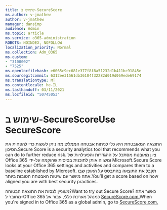 ```yaml
---
title: שימוש ב-SecureScore
ms.author: v-jmathew
author: v-jmathew
manager: dansimp
audience: Admin
ms.topic: article
ms.service: o365-administration
ROBOTS: NOINDEX, NOFOLLOW
localization_priority: Normal
ms.collection: Adm_O365
ms.custom:
- "3100002"
- "7525"
ms.openlocfilehash: e6065c9ec681e377f8f8a51232d1b411bc91845e
ms.sourcegitcommit: 6312ee31561db36104f32282d019d069ede69174
ms.translationtype: MT
ms.contentlocale: he-IL
ms.lasthandoff: 03/11/2021
ms.locfileid: "50745053"
---
```

# <a name="use-securescore"></a><span data-ttu-id="ce7ff-102">שימוש ב-SecureScore</span><span class="sxs-lookup"><span data-stu-id="ce7ff-102">Use SecureScore</span></span>

<span data-ttu-id="ce7ff-103">התוצאה המאובטחת היא כלי לניתוח אבטחה הממליצ מה ניתן לעשות כדי להפחית את הסיכון.</span><span class="sxs-lookup"><span data-stu-id="ce7ff-103">Secure Score is a security analytics tool that recommends what you can do to further reduce risk.</span></span> <span data-ttu-id="ce7ff-104">ציון מאובטח מסתכל על ההגדרות והפעילויות של Office 365 ומשווה אותן לתוכנית בסיסית שהוקמה על-ידי Microsoft.</span><span class="sxs-lookup"><span data-stu-id="ce7ff-104">Secure Score looks at your Office 365 settings and activities and compares them to a baseline established by Microsoft.</span></span> <span data-ttu-id="ce7ff-105">תקבל את התוצאה בהתבסס על האופן שבו אתה מיושר עם שיטות האבטחה הטובות ביותר.</span><span class="sxs-lookup"><span data-stu-id="ce7ff-105">You’ll get a score based on how aligned you are with best security practices.</span></span>

<span data-ttu-id="ce7ff-106">מעוניין לנסות את התוצאה הבטוחה?</span><span class="sxs-lookup"><span data-stu-id="ce7ff-106">Want to try out Secure Score?</span></span> <span data-ttu-id="ce7ff-107">כאשר אתה מחובר ל-Office 365 כמנהל מערכת כללי, עבור אל [SecureScore.com.](https://securescore.office.com/)</span><span class="sxs-lookup"><span data-stu-id="ce7ff-107">When you're signed in to Office 365 as a global admin, go to [SecureScore.com.](https://securescore.office.com/)</span></span>
